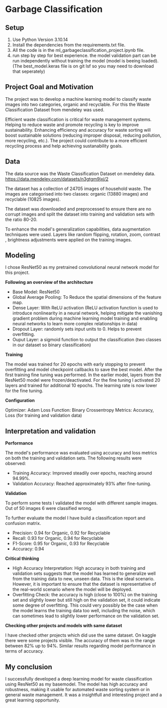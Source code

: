 # Garbage Classification

## Setup

1. Use Python Version 3.10.14
2. Install the dependencies from the requirements.txt file.
3. All the code is in the ml_garbageclassification_project.ipynb file.
4. run step by step for best experience. the model validation part can be run independently without training the model (model is beeing loaded). (The best_model.keras file is on git lsf so you may need to download that seperately)

## Project Goal and Motivation

The project was to develop a machine learning model to classify waste images into two categories, organic and recyclable. For this the Waste Classification Dataset from mendeley was used.

Efficient waste classification is critical for waste management systems. Helping to reduce waste and promote recycling is key to improve sustainability. Enhancing efficiency and accuracy for waste sorting will boost sustainable solutions (reducing improper disposal, reducing pollution, more recycling, etc.). The project could contribute to a more efficient recycling process and help achieving sustanability goals.

## Data

The data source was the Waste Classification Dataset on mendeley data. https://data.mendeley.com/datasets/n3gtgm9jxj/2

The dataset has a collection of 24705 images of household waste. The images are categorised into two classes: organic (13880 images) and recyclable (10825 images).

The dataset was downloaded and preprocessed to ensure there are no corrupt images and split the dataset into training and validation sets with the ratio 80-20.

To enhance the model's generalization capabilities, data augmentation techniques were used. Layers like random flipping, rotation, zoom, contrast , brightness adjustments were applied on the training images.

## Modeling

I chose ResNet50 as my pretrained convolutional neural network model for this project.

**Following an overview of the architecture**

- Base Model: ResNet50
- Global Average Pooling: To Reduce the spatial dimensions of the feature map.
- Dense Layer: With ReLU activation (ReLU activation function is used to introduce nonlinearity in a neural network, helping mitigate the vanishing gradient problem during machine learning model training and enabling neural networks to learn more complex relationships in data)
- Dropout Layer: randomly sets input units to 0. Helps to prevent overfitting.
- Ouput Layer: a sigmoid function to output the classification (two classes in our dataset so binary classification)

**Training**

The model was trained for 20 epochs with early stopping to prevent overfitting and model checkpoint callbacks to save the best model.
After the first training fine tuning was performed. In the earlier model, layers from the ResNet50 model were frozen/deactivated. For the fine tuning I activated 20 layers and trained for additional 10 epochs. The learning rate is now lower for the fine tuning.

**Configuration**

Optimizer: Adam
Loss Function: Binary Crossentropy
Metrics: Accuracy, Loss (for training and validation data)

## Interpretation and validation

**Performance**

The model's performance was evaluated using accuracy and loss metrics on both the training and validation sets. The following results were observed:

- Training Accuracy: Improved steadily over epochs, reaching around 94.99%.
- Validation Accuracy: Reached approximately 93% after fine-tuning.

**Validation**

To perform some tests I validated the model with different sample images. Out of 50 images 6 were classified wrong.

To further evaluate the model I have build a classification report and confusion matrix.

- Precision: 0.94 for Organic, 0.92 for Recyclable
- Recall: 0.93 for Organic, 0.94 for Recyclable
- F1-Score: 0.95 for Organic, 0.93 for Recyclable
- Accuracy: 0.94

**Critical thinking**

- High Accuracy Interpretation: High accuracy in both training and validation sets suggests that the model has learned to generalize well from the training data to new, unseen data. This is the ideal scenario. However, it is important to ensure that the dataset is representative of the real-world scenario where the model will be deployed.
- Overfitting Check: the accuracy is high (close to 100%) on the training set and slightly lower but still high on the validation set, it could indicate some degree of overfitting. This could very possibly be the case when the model learns the training data too well, including the noise, which can sometimes lead to slightly lower performance on the validation set.

**Checking other projects and models with same dataset**

I have checked other projects which did use the same dataset. On kaggle there were some projects visible. The accuracy of them was in the range between 82% up to 94%. Similar results regarding model performance in terms of accuracy.

## My conclusion

I successfully developed a deep learning model for waste classification using ResNet50 as my basemodel. The model has high accuracy and robustness, making it usable for automated waste sorting system or in general waste management. It was a insightfull and interesting project and a great learning opportunity.
